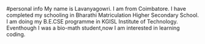 #personal info
My name is Lavanyagowri.
I am from Coimbatore.
I have completed my schooling in Bharathi Matriculation Higher Secondary School.
I am doing my B.E.CSE programme in KGISL Institute of Technology.
Eventhough I was a bio-math student,now I am interested in learning coding.
